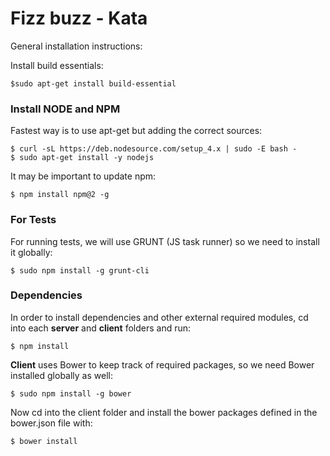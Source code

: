 Fizz buzz - Kata
===================

General installation instructions:

Install build essentials:
```
$sudo apt-get install build-essential
```
### Install NODE and NPM

Fastest way is to use apt-get but adding the correct sources:

```
$ curl -sL https://deb.nodesource.com/setup_4.x | sudo -E bash -
$ sudo apt-get install -y nodejs
```
It may be important to update npm:
```
$ npm install npm@2 -g
```

### For Tests

For running tests, we will use GRUNT (JS task runner) so we need to install it globally:
```
$ sudo npm install -g grunt-cli
```

### Dependencies

In order to install dependencies and other external required modules, cd into each **server** and **client** folders and run:
```
$ npm install
```

**Client** uses Bower to keep track of required packages, so we need Bower installed globally as well:
```
$ sudo npm install -g bower
```

Now cd into the client folder and install the bower packages defined in the bower.json file with:
```
$ bower install
```
